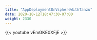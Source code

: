 ```yaml
---
title: "AppDeploymentOnVsphereWithTanzu"
date: 2020-10-12T18:47:30-07:00
weight: 2330
---
```

{{< youtube vEmGKE0XFjE >}}
